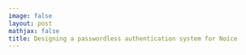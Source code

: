 ```yaml
---
image: false
layout: post
mathjax: false
title: Designing a passwordless authentication system for Noice
---
```

